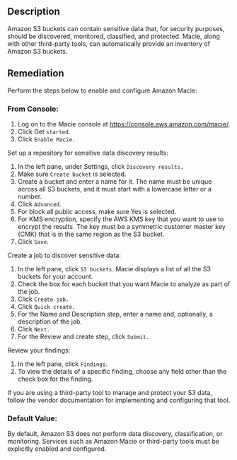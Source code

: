 ## Description

Amazon S3 buckets can contain sensitive data that, for security purposes, should be discovered, monitored, classified, and protected. Macie, along with other third-party tools, can automatically provide an inventory of Amazon S3 buckets.

## Remediation

Perform the steps below to enable and configure Amazon Macie:

### From Console:

1. Log on to the Macie console at https://console.aws.amazon.com/macie/.
2. Click Get `started`.
3. Click `Enable Macie.`

Set up a repository for sensitive data discovery results:

1. In the left pane, under Settings, click `Discovery results.`
2. Make sure `Create bucket` is selected.
3. Create a bucket and enter a name for it. The name must be unique across all S3 buckets, and it must start with a lowercase letter or a number.
4. Click `Advanced`.
5. For block all public access, make sure Yes is selected.
6. For KMS encryption, specify the AWS KMS key that you want to use to encrypt the results. The key must be a symmetric customer master key (CMK) that is in the same region as the S3 bucket.
7. Click `Save`.

Create a job to discover sensitive data:

1. In the left pane, click `S3 buckets`. Macie displays a list of all the S3 buckets for your account.
2. Check the box for each bucket that you want Macie to analyze as part of the job.
3. Click `Create job.`
4. Click `Quick create.`
5. For the Name and Description step, enter a name and, optionally, a description of the job.
6. Click `Next.`
7. For the Review and create step, click `Submit.`

Review your findings:

1. In the left pane, click `Findings`.
2. To view the details of a specific finding, choose any field other than the check box for the finding.

If you are using a third-party tool to manage and protect your S3 data, follow the vendor documentation for implementing and configuring that tool.

### Default Value:

By default, Amazon S3 does not perform data discovery, classification, or monitoring. Services such as Amazon Macie or third-party tools must be explicitly enabled and configured.